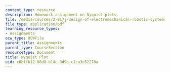 ```yaml
---
content_type: resource
description: Homework assignment on Nyquist plots.
file: /media/courses/2-017j-design-of-electromechanical-robotic-systems-fall-2009/c6bffb1288d8b14c3d9bc1ca3e52270a_MIT2_017JF09_p37.pdf
file_type: application/pdf
learning_resource_types:
- Assignments
ocw_type: OCWFile
parent_title: Assignments
parent_type: CourseSection
resourcetype: Document
title: Nyquist Plot
uid: c6bffb12-88d8-b14c-3d9b-c1ca3e52270a
---
```

